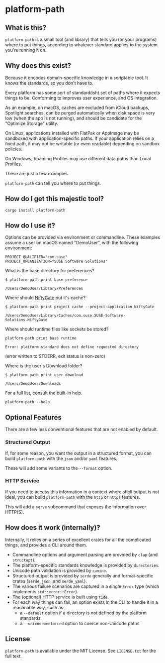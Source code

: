 # platform-path

## What is this?

`platform-path` is a small tool (and library) that tells you (or your programs) where to put things, according to whatever standard applies to the system you're running it on.

## Why does this exist?

Because it encodes domain-specific knowledge in a scriptable tool. It knows the standards, so you don't have to.

Every platform has some sort of standard(ish) set of paths where it expects things to be. Conforming to improves user experience, and OS integration.

As an example, on macOS, caches are excluded from iCloud backups, Spotlight searches, can be purged automatically when disk space is very low (when the app is not running), and should be candidate for the "Optimize Storage" utility.

On Linux, applications installed with FlatPak or AppImage may be sandboxed with application-specific paths. If your application relies on a fixed path, it may not be writable (or even readable) depending on sandbox policies.

On Windows, Roaming Profiles may use different data paths than Local Profiles.

These are just a few examples.

`platform-path` can tell you where to put things.

## How do I get this majestic tool?

```
cargo install platform-path
```

## How do I use it?

Options can be provided via environment or commandline. These examples assume a user on macOS named "DemoUser", with the following environment:

```
PROJECT_QUALIFIER="com.suse"
PROJECT_ORGANIZATION="SUSE Software Solutions"
```

What is the base directory for preferences?

```
$ platform-path print base preference

/Users/DemoUser/Library/Preferences
```

Where should [NiftyGate](https://github.com/colstrom/niftygate) put it's cache?

```
$ platform-path print project cache --project-application NiftyGate

/Users/DemoUser/Library/Caches/com.suse.SUSE-Software-Solutions.NiftyGate
```

Where should runtime files like sockets be stored?

```
platform-path print base runtime

Error: platform standard does not define requested directory
```

(error written to STDERR, exit status is non-zero)

Where is the user's Download folder?

```
$ platform-path print user download

/Users/DemoUser/Downloads
```

For a full list, consult the built-in help.

```
platform-path --help
```

## Optional Features

There are a few less conventional features that are not enabled by default.

### Structured Output

If, for some reason, you want the output in a structured format, you can build `platform-path` with the `json` and/or `yaml` features.

These will add some variants to the `--format` option.

### HTTP Service

If you need to access this information in a context where shell output is not ideal, you can build `platform-path` with the `http` or `https` features.

This will add a `serve` subcommand that exposes the information over HTTP(S).

## How does it work (internally)?

Internally, it relies on a series of excellent crates for all the complicated things, and provides a CLI around them.

- Commandline options and argument parsing are provided by `clap` (and `structopt`).
- The platform-specific standards knowledge is provided by `directories`.
- Unicode path validation is provided by `camino`.
- Structured output is provided by `serde` generally and format-specific crates (`serde_json`, and `serde_yaml`).
- The various failure scenarios are captured in a single `Error` type (which implements `std::error::Error`).
- The (optional) HTTP service is built using `tide`.
- For each way things can fail, an option exists in the CLI to handle it in a reasonable way, such as:
  - a `--default` option if a directory is not defined by the platform standards.
  - a `--unicode=enforced` option to coerce non-Unicode paths.

## License

`platform-path` is available under the MIT License. See `LICENSE.txt` for the full text.
